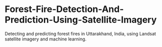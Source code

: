# Forest-Fire-Detection-And-Prediction-Using-Satellite-Imagery
Detecting and predicting forest fires in Uttarakhand, India, using Landsat satellite imagery and machine learning.
